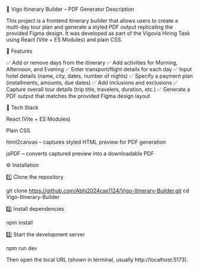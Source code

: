 🧳 Vigo Itinerary Builder – PDF Generator
Description

This project is a frontend itinerary builder that allows users to create a multi-day tour plan and generate a styled PDF output replicating the provided Figma design.
It was developed as part of the Vigovia Hiring Task using React (Vite + ES Modules) and plain CSS.

🚀 Features

✅ Add or remove days from the itinerary
✅ Add activities for Morning, Afternoon, and Evening
✅ Enter transport/flight details for each day
✅ Input hotel details (name, city, dates, number of nights)
✅ Specify a payment plan (installments, amounts, due dates)
✅ Add inclusions and exclusions
✅ Capture overall tour details (trip title, travelers, duration, etc.)
✅ Generate a PDF output that matches the provided Figma design layout

🧩 Tech Stack

React (Vite + ES Modules)

Plain CSS

html2canvas – captures styled HTML preview for PDF generation

jsPDF – converts captured preview into a downloadable PDF

⚙️ Installation

1️⃣ Clone the repository

git clone https://github.com/Abhi2024cse1124/Vigo-Itinerary-Builder.git
cd Vigo-Itinerary-Builder


2️⃣ Install dependencies

npm install


3️⃣ Start the development server

npm run dev


Then open the local URL (shown in terminal, usually http://localhost:5173).
